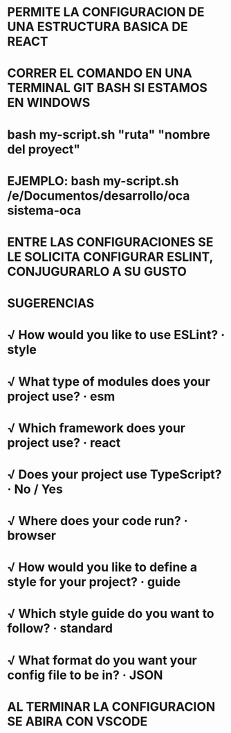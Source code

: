 # PERMITE LA CONFIGURACION DE UNA ESTRUCTURA BASICA DE REACT 
# CORRER EL COMANDO EN UNA TERMINAL GIT BASH SI ESTAMOS EN WINDOWS
# bash my-script.sh "ruta" "nombre del proyect"
# EJEMPLO:  bash my-script.sh /e/Documentos/desarrollo/oca sistema-oca
# ENTRE LAS CONFIGURACIONES SE LE SOLICITA CONFIGURAR ESLINT, CONJUGURARLO A SU GUSTO

# SUGERENCIAS 
#   √ How would you like to use ESLint? · style       
#   √ What type of modules does your project use? · esm
#   √ Which framework does your project use? · react
#   √ Does your project use TypeScript? · No / Yes
#   √ Where does your code run? · browser
#   √ How would you like to define a style for your project? · guide
#   √ Which style guide do you want to follow? · standard    
#   √ What format do you want your config file to be in? · JSON

# AL TERMINAR LA CONFIGURACION SE ABIRA CON VSCODE